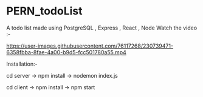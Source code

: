 # PERN_todoList
A todo list made using PostgreSQL , Express , React , Node
Watch the video :-

https://user-images.githubusercontent.com/76117268/230739471-6358fbba-8fae-4a00-b9d5-fcc501780a55.mp4

Installation:-

cd server -> npm install -> nodemon index.js

cd client -> npm install -> npm start
 
